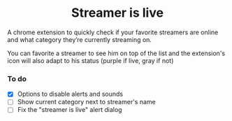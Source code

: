<h1 align="center">Streamer is live</h1>

A chrome extension to quickly check if your favorite streamers are online and what category they’re currently streaming on.

You can favorite a streamer to see him on top of the list and the
extension's icon will also adapt to his status (purple if live, gray
if not)

### To do

- [x] Options to disable alerts and sounds
- [ ] Show current category next to streamer's name
- [ ] Fix the "streamer is live" alert dialog

